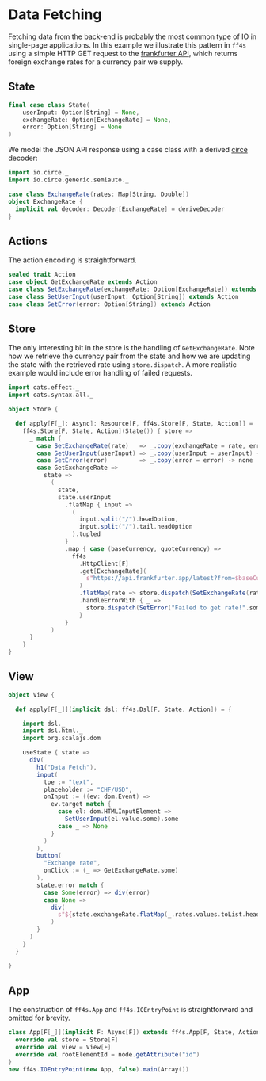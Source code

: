 # Data Fetching

Fetching data from the back-end is probably the most common type of IO in single-page applications.
In this example we illustrate this pattern in `ff4s` using a simple HTTP GET
request to the [frankfurter API](https://frankfurter.app), which returns foreign exchange rates for a currency pair we supply.

## State

```scala mdoc:js:shared
final case class State(
    userInput: Option[String] = None,
    exchangeRate: Option[ExchangeRate] = None,
    error: Option[String] = None
)
```

We model the JSON API response using a case class with a derived [circe](https://circe.github.io/circe/) decoder:

```scala mdoc:js:shared
import io.circe._
import io.circe.generic.semiauto._

case class ExchangeRate(rates: Map[String, Double])
object ExchangeRate {
  implicit val decoder: Decoder[ExchangeRate] = deriveDecoder
}
```

## Actions

The action encoding is straightforward.

```scala mdoc:js:shared
sealed trait Action
case object GetExchangeRate extends Action
case class SetExchangeRate(exchangeRate: Option[ExchangeRate]) extends Action
case class SetUserInput(userInput: Option[String]) extends Action
case class SetError(error: Option[String]) extends Action
```

## Store

The only interesting bit in the store is the handling of `GetExchangeRate`. Note how we retrieve the currency pair from the state and how we are updating the state with the retrieved rate using `store.dispatch`. A more realistic example would include error handling of failed requests.

```scala mdoc:js:shared
import cats.effect._
import cats.syntax.all._

object Store {

  def apply[F[_]: Async]: Resource[F, ff4s.Store[F, State, Action]] =
    ff4s.Store[F, State, Action](State()) { store =>
      _ match {
        case SetExchangeRate(rate)   => _.copy(exchangeRate = rate, error= None) -> none
        case SetUserInput(userInput) => _.copy(userInput = userInput) -> none
        case SetError(error)         => _.copy(error = error) -> none
        case GetExchangeRate =>
          state =>
            (
              state,
              state.userInput
                .flatMap { input =>
                  (
                    input.split("/").headOption,
                    input.split("/").tail.headOption
                  ).tupled
                }
                .map { case (baseCurrency, quoteCurrency) =>
                  ff4s
                    .HttpClient[F]
                    .get[ExchangeRate](
                      s"https://api.frankfurter.app/latest?from=$baseCurrency&to=$quoteCurrency"
                    )
                    .flatMap(rate => store.dispatch(SetExchangeRate(rate.some)))
                    .handleErrorWith { _ =>
                      store.dispatch(SetError("Failed to get rate!".some))
                    }
                }
            )
      }
    }
}
```

## View

```scala mdoc:js:shared
object View {

  def apply[F[_]](implicit dsl: ff4s.Dsl[F, State, Action]) = {

    import dsl._
    import dsl.html._
    import org.scalajs.dom

    useState { state =>
      div(
        h1("Data Fetch"),
        input(
          tpe := "text",
          placeholder := "CHF/USD",
          onInput := ((ev: dom.Event) =>
            ev.target match {
              case el: dom.HTMLInputElement =>
                SetUserInput(el.value.some).some
              case _ => None
            }
          )
        ),
        button(
          "Exchange rate",
          onClick := (_ => GetExchangeRate.some)
        ),
        state.error match {
          case Some(error) => div(error)
          case None =>
            div(
              s"${state.exchangeRate.flatMap(_.rates.values.toList.headOption).getOrElse("")}"
            )
        }
      )
    }
  }

}
```

## App

The construction of `ff4s.App` and `ff4s.IOEntryPoint` is straightforward and omitted for brevity.

```scala mdoc:js:invisible
class App[F[_]](implicit F: Async[F]) extends ff4s.App[F, State, Action] {
  override val store = Store[F]
  override val view = View[F]
  override val rootElementId = node.getAttribute("id")
}
new ff4s.IOEntryPoint(new App, false).main(Array())
```
